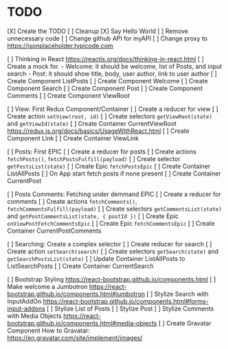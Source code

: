TODO
====

[X] Create the TODO
[ ] Cleanup
    [X] Say Hello World
    [ ] Remove unnecessary code
    [ ] Change github API for myAPI
    [ ] Change proxy to https://jsonplaceholder.typicode.com

[ ] Thinking in React
    https://reactjs.org/docs/thinking-in-react.html
    [ ] Create a mock for.
        - Welcome: it should be welcome, list of Posts, and input search
        - Post: it should show title, body, user author, link to user author
    [ ] Create Component ListPosts
    [ ] Create Component Welcome
    [ ] Create Component Search
    [ ] Create Component Post
    [ ] Create Component Comments
    [ ] Create Component ViewRoot

[ ] View: First Redux Component/Container
    [ ] Create a reducer for view
    [ ] Create action `setView(root, id)`
    [ ] Create selectors `getViewRoot(state)` and `getViewId(state)`
    [ ] Create Container CurrentViewRoot
        https://redux.js.org/docs/basics/UsageWithReact.html
    [ ] Create Component Link
    [ ] Create Container ViewLink

[ ] Posts: First EPIC
    [ ] Create a reducer for posts
    [ ] Create actions `fetchPosts()`, `fetchPostsFulfill(payload)`
    [ ] Create selector `getPostsList(state)`
    [ ] Create Epic `fetchPostsEpic`
    [ ] Create Container ListAllPosts
    [ ] On App start fetch posts if none present
    [ ] Create Container CurrentPost

[ ] Posts Comments: Fetching under demmand EPIC
    [ ] Create a reducer for comments
    [ ] Create actions `fetchComments()`, `fetchCommentsFulfill(payload)`
    [ ] Create selectors `getCommentsList(state)` 
        and `getPostCommentsList(state, { postId })`
    [ ] Create Epic `onViewPostFetchCommentsEpic`
    [ ] Create Epic `fetchCommentsEpic`
    [ ] Create Container CurrentPostComments

[ ] Searching: Create a complex selector
    [ ] Create reducer for search
    [ ] Create action `setSearch(search)`
    [ ] Create selectors `getSearch(state)` and `getSearchPostsList(state)`
    [ ] Update Container ListAllPosts to ListSearchPosts
    [ ] Create Container CurrentSearch

[ ] Bootstrap Styling
    https://react-bootstrap.github.io/components.html
    [ ] Make welcome a Jumbotron
        https://react-bootstrap.github.io/components.html#jumbotron
    [ ] Stylize Search with InputAddOn
        https://react-bootstrap.github.io/components.html#forms-input-addons
    [ ] Stylize List of Posts
    [ ] Stylize Post
    [ ] Stylize Comments with Media Objects
        https://react-bootstrap.github.io/components.html#media-objects
    [ ] Create Gravatar Component
        How to Gravatar: https://en.gravatar.com/site/implement/images/

        
    